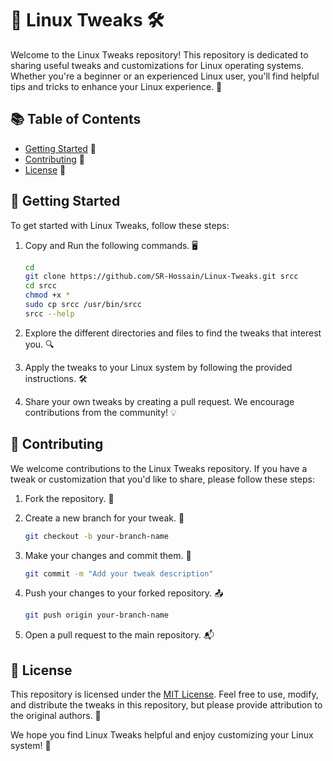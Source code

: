 # 🐧 Linux Tweaks 🛠️

Welcome to the Linux Tweaks repository! This repository is dedicated to sharing useful tweaks and customizations for Linux operating systems. Whether you're a beginner or an experienced Linux user, you'll find helpful tips and tricks to enhance your Linux experience. 🚀

## 📚 Table of Contents

- [Getting Started](#getting-started) 🌟
- [Contributing](#contributing) 🤝
- [License](#license) 📄

## 🌟 Getting Started

To get started with Linux Tweaks, follow these steps:

1. Copy and Run the following commands. 🖥️

   ```bash
   cd
   git clone https://github.com/SR-Hossain/Linux-Tweaks.git srcc
   cd srcc
   chmod +x *
   sudo cp srcc /usr/bin/srcc
   srcc --help
   ```
2. Explore the different directories and files to find the tweaks that interest you. 🔍
3. Apply the tweaks to your Linux system by following the provided instructions. 🛠️
4. Share your own tweaks by creating a pull request. We encourage contributions from the community! 💡

## 🤝 Contributing

We welcome contributions to the Linux Tweaks repository. If you have a tweak or customization that you'd like to share, please follow these steps:

1. Fork the repository. 🍴
2. Create a new branch for your tweak. 🌱

   ```bash
   git checkout -b your-branch-name
   ```
3. Make your changes and commit them. 💾

   ```bash
   git commit -m "Add your tweak description"
   ```
4. Push your changes to your forked repository. 📤

   ```bash
   git push origin your-branch-name
   ```
5. Open a pull request to the main repository. 📬

## 📄 License

This repository is licensed under the [MIT License](LICENSE). Feel free to use, modify, and distribute the tweaks in this repository, but please provide attribution to the original authors. 📝

We hope you find Linux Tweaks helpful and enjoy customizing your Linux system! 🎉
